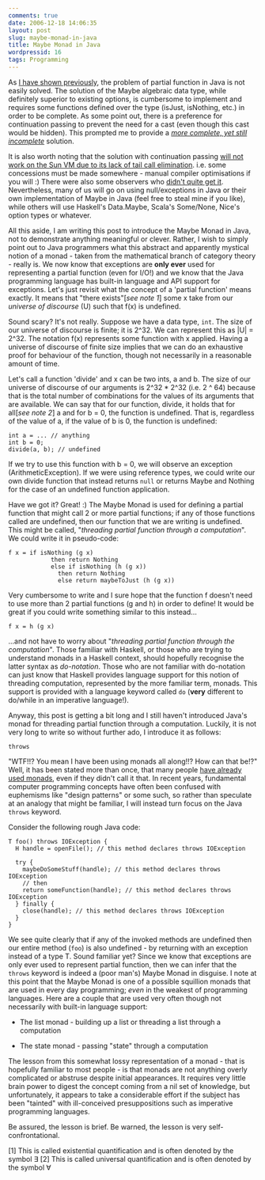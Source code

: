 ```yaml
---
comments: true
date: 2006-12-18 14:06:35
layout: post
slug: maybe-monad-in-java
title: Maybe Monad in Java
wordpressid: 16
tags: Programming
---
```


As [I have shown previously](http://blog.tmorris.net/maybe-in-java), the problem of partial function in Java is not easily solved. The solution of the Maybe algebraic data type, while definitely superior to existing options, is cumbersome to implement and requires some functions defined over the type (isJust, isNothing, etc.) in order to be complete. As some point out, there is a preference for continuation passing to prevent the need for a cast (even though this cast would be hidden). This prompted me to provide a _[more complete, yet still incomplete](http://blog.tmorris.net/revisiting-maybe-in-java)_ solution.

It is also worth noting that the solution with continuation passing [will not work on the Sun VM due to its lack of tail call elimination](http://bugs.sun.com/bugdatabase/view_bug.do?bug_id=4726340). i.e. some concessions must be made somewhere - manual compiler optimisations if you will :) There were also some observers who [didn't quite get it](http://programming.reddit.com/info/qt96/comments/cqx5q). Nevertheless, many of us will go on using null/exceptions in Java or their own implementation of Maybe in Java (feel free to steal mine if you like), while others will use Haskell's Data.Maybe, Scala's Some/None, Nice's option types or whatever.

All this aside, I am writing this post to introduce the Maybe Monad in Java, not to demonstrate anything meaningful or clever. Rather, I wish to simply point out to Java programmers what this abstract and apparently mystical notion of a monad - taken from the mathematical branch of category theory - really is. We now know that exceptions are **only ever** used for representing a partial function (even for I/O!) and we know that the Java programming language has built-in language and API support for exceptions. Let's just revisit what the concept of a 'partial function' means exactly. It means that "there exists"[_see note 1_] some x take from our _universe of discourse_ (U) such that f(x) is undefined.

Sound scary? It's not really. Suppose we have a data type, `int`. The size of our universe of discourse is finite; it is 2^32. We can represent this as |U| = 2^32. The notation f(x) represents some function with x applied. Having a universe of discourse of finite size implies that we can do an exhaustive proof for behaviour of the function, though not necessarily in a reasonable amount of time.

Let's call a function 'divide' and x can be two ints, a and b. The size of our universe of discourse of our arguments is 2^32 * 2^32 (i.e. 2 ^ 64) because that is the total number of combinations for the values of its arguments that are available. We can say that for our function, divide, it holds that for all[_see note 2_] a and for b = 0, the function is undefined. That is, regardless of the value of a, if the value of b is 0, the function is undefined:

    
~~~{.Java}
int a = ... // anything
int b = 0;
divide(a, b); // undefined
~~~


If we try to use this function with b = 0, we will observe an exception (ArithmeticException). If we were using reference types, we could write our own divide function that instead returns `null` or returns Maybe<Integer> and Nothing for the case of an undefined function application.

Have we got it? Great! :) The Maybe Monad is used for defining a partial function that might call 2 or more partial functions; if any of those functions called are undefined, then our function that we are writing is undefined. This might be called, "_threading partial function through a computation_". We could write it in pseudo-code:

    
~~~{.Haskell}
f x = if isNothing (g x)
            then return Nothing
            else if isNothing (h (g x))
              then return Nothing
              else return maybeToJust (h (g x))
~~~


Very cumbersome to write and I sure hope that the function f doesn't need to use more than 2 partial functions (g and h) in order to define! It would be great if you could write something similar to this instead...

    
~~~{.Haskell}
f x = h (g x)
~~~


...and not have to worry about "_threading partial function through the computation_". Those familiar with Haskell, or those who are trying to understand monads in a Haskell context, should hopefully recognise the latter syntax as _do-notation_. Those who are not familiar with do-notation can just know that Haskell provides language support for this notion of threading computation, represented by the more familiar term, monads. This support is provided with a language keyword called `do` (**very** different to do/while in an imperative language!).

Anyway, this post is getting a bit long and I still haven't introduced Java's monad for threading partial function through a computation. Luckily, it is not very long to write so without further ado, I introduce it as follows:

    
    
    throws
    


"WTF!!? You mean I have been using monads all along!!? How can that be!?" Well, it has been stated more than once, that many people [have already used monads](http://sigfpe.blogspot.com/2006/08/you-could-have-invented-monads-and.html), even if they didn't call it that. In recent years, fundamental computer programming concepts have often been confused with euphemisms like "design patterns" or some such, so rather than speculate at an analogy that might be familiar, I will instead turn focus on the Java `throws` keyword.

Consider the following rough Java code:

    
~~~{.Java}
T foo() throws IOException {
  H handle = openFile(); // this method declares throws IOException

  try {
    maybeDoSomeStuff(handle); // this method declares throws IOException
    // then
    return someFunction(handle); // this method declares throws IOException
  } finally {
    close(handle); // this method declares throws IOException
  }
}
~~~


We see quite clearly that if any of the invoked methods are undefined then our entire method (`foo`) is also undefined - by returning with an exception instead of a type T. Sound familiar yet? Since we know that exceptions are only ever used to represent partial function, then we can infer that the `throws` keyword is indeed a (poor man's) Maybe Monad in disguise. I note at this point that the Maybe Monad is one of a possible squillion monads that are used in every day programming; _even_ in the weakest of  programming languages. Here are a couple that are used very often though not necessarily with built-in language support:



	
  * The list monad - building up a list or threading a list through a computation

	
  * The state monad - passing "state" through a computation



The lesson from this somewhat lossy representation of a monad - that is hopefully familiar to most people - is that monads are not anything overly complicated or abstruse despite initial appearances. It requires very little brain power to digest the concept coming from a nil set of knowledge, but unfortunately, it appears to take a considerable effort if the subject has been "tainted" with ill-conceived presuppositions such as imperative programming languages.

Be assured, the lesson is brief.
Be warned, the lesson is very self-confrontational.

[1] This is called existential quantification and is often denoted by the symbol ∃
[2] This is called universal quantification and is often denoted by the symbol ∀
